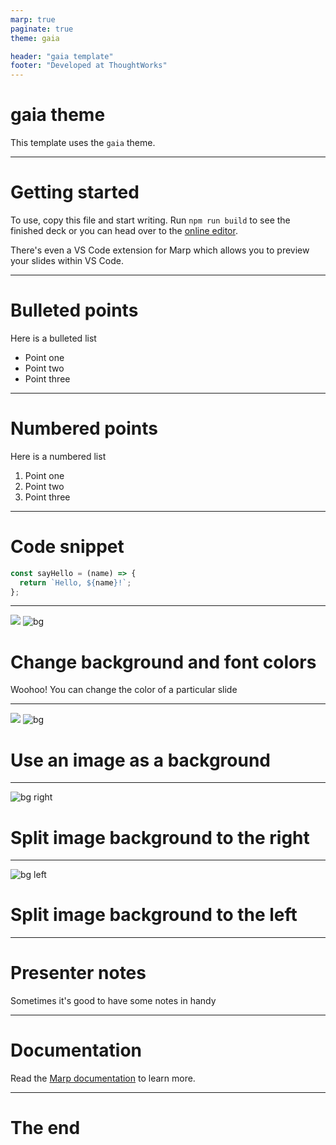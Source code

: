 ```yaml
---
marp: true
paginate: true
theme: gaia

header: "gaia template"
footer: "Developed at ThoughtWorks"
---
```


# gaia theme

This template uses the `gaia` theme.

---

# Getting started

To use, copy this file and start writing. Run `npm run build` to see the finished deck or you can head over to the [online editor](https://web.marp.app/).

There's even a VS Code extension for Marp which allows you to preview your slides within VS Code.

---

# Bulleted points

Here is a bulleted list

- Point one
- Point two
- Point three

---

# Numbered points

Here is a numbered list

1. Point one
1. Point two
1. Point three

---

# Code snippet

```js
const sayHello = (name) => {
  return `Hello, ${name}!`;
};
```

---

![](white)
![bg](purple)

# Change background and font colors

Woohoo! You can change the color of a particular slide

---

![](white)
![bg](https://i.imgur.com/l49aYS3.jpeg)

# Use an image as a background

---

![bg right](https://i.imgur.com/l49aYS3.jpeg)

# Split image background to the right

---

![bg left](https://i.imgur.com/l49aYS3.jpeg)

# Split image background to the left

---

# Presenter notes

Sometimes it's good to have some notes in handy

<!--
Presenter notes are written as HTML comments
We bet these comments will help your presentation...
-->

---

# Documentation

Read the [Marp documentation](https://marpit.marp.app/) to learn more.

---

# The end
